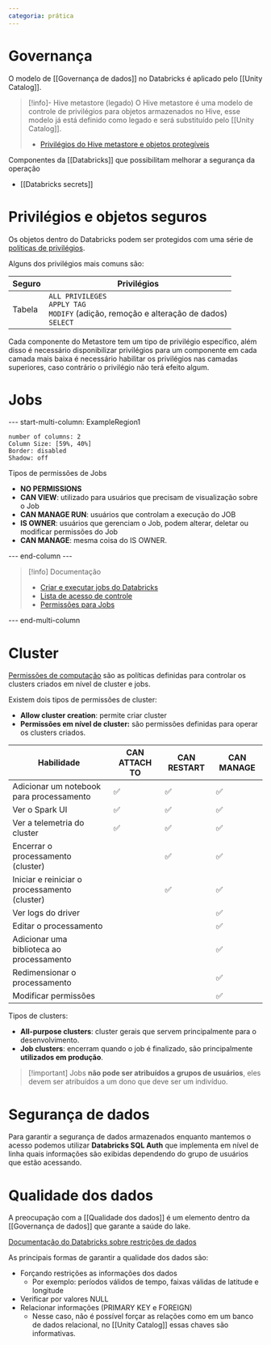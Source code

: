 ```yaml
---
categoria: prática
---
```

# Governança

O modelo de [[Governança de dados]] no Databricks é aplicado pelo [[Unity Catalog]].

> [!info]- Hive metastore (legado)
> O Hive metastore é uma modelo de controle de privilégios para objetos armazenados no Hive, esse modelo já está definido como legado e será substituído pelo [[Unity Catalog]].
> - [Privilégios do Hive metastore e objetos protegíveis](https://docs.databricks.com/pt/data-governance/table-acls/object-privileges.html#privilege-types)

Componentes da [[Databricks]] que possibilitam melhorar a segurança da operação

- [[Databricks secrets]]

# Privilégios e objetos seguros

Os objetos dentro do Databricks podem ser protegidos com uma série de [políticas de privilégios](https://docs.databricks.com/pt/data-governance/unity-catalog/manage-privileges/privileges.html).

Alguns dos privilégios mais comuns são:

| Seguro | Privilégios                                                                                    |
| ------ | ---------------------------------------------------------------------------------------------- |
| Tabela | `ALL PRIVILEGES`<br>`APPLY TAG`<br>`MODIFY` (adição, remoção e alteração de dados)<br>`SELECT` |

Cada componente do Metastore tem um tipo de privilégio específico, além disso é necessário disponibilizar privilégios para um componente em cada camada mais baixa é necessário habilitar os privilégios nas camadas superiores, caso contrário o privilégio não terá efeito algum.

# Jobs

--- start-multi-column: ExampleRegion1  
```column-settings  
number of columns: 2
Column Size: [59%, 40%]
Border: disabled
Shadow: off
```

Tipos de permissões de Jobs

- **NO PERMISSIONS** 
- **CAN VIEW**: utilizado para usuários que precisam de visualização sobre o Job
- **CAN MANAGE RUN**: usuários que controlam a execução do JOB
- **IS OWNER**: usuários que gerenciam o Job, podem alterar, deletar ou modificar permissões do Job
- **CAN MANAGE**: mesma coisa do IS OWNER.

--- end-column ---

> [!info] Documentação
> - [Criar e executar jobs do Databricks](https://docs.databricks.com/pt/workflows/jobs/create-run-jobs.html#choose-the-correct-cluster-type-for-your-job)
> - [Lista de acesso de controle](https://docs.databricks.com/pt/security/auth/access-control/index.html)
> - [Permissões para Jobs](https://docs.databricks.com/security/auth-authz/access-control/jobs-acl.html#job-permissions)

--- end-multi-column

# Cluster 

 [Permissões de computação](https://docs.databricks.com/pt/compute/clusters-manage.html#cluster-level-permissions) são as políticas definidas para controlar os clusters criados em nível de cluster e jobs.

Existem dois tipos de permissões de cluster:

- **Allow cluster creation**: permite criar cluster
- **Permissões em nível de cluster:** são permissões definidas para operar os clusters criados.

| Habilidade                                    | CAN ATTACH TO | CAN RESTART | CAN MANAGE |
| --------------------------------------------- | ------------- | ----------- | ---------- |
| Adicionar um notebook para processamento      | ✅             | ✅           | ✅          |
| Ver o Spark UI                                | ✅             | ✅           | ✅          |
| Ver a telemetria do cluster                   | ✅             | ✅           | ✅          |
| Encerrar o processamento (cluster)            |               | ✅           | ✅          |
| Iniciar e reiniciar o processamento (cluster) |               | ✅           | ✅          |
| Ver logs do driver                            |               |             | ✅          |
| Editar o processamento                        |               |             | ✅          |
| Adicionar uma biblioteca ao processamento     |               |             | ✅          |
| Redimensionar o processamento                 |               |             | ✅          |
| Modificar permissões                          |               |             | ✅          |
Tipos de clusters:

- **All-purpose clusters**: cluster gerais que servem principalmente para o desenvolvimento.
- **Job clusters**: encerram quando o job é finalizado, são principalmente **utilizados em produção**.

> [!important] Jobs **não pode ser atribuídos a grupos de usuários**, eles devem ser atribuídos a um dono que deve ser um indivíduo.


# Segurança de dados

Para garantir a segurança de dados armazenados enquanto mantemos o acesso podemos utilizar **Databricks SQL Auth** que implementa em nível de linha quais informações são exibidas dependendo do grupo de usuários que estão acessando.

# Qualidade dos dados

A preocupação com a [[Qualidade dos dados]] é um elemento dentro da [[Governança de dados]] que garante a saúde do lake.

[Documentação do Databricks sobre restrições de dados](https://docs.databricks.com/en/tables/constraints.html)

As principais formas de garantir a qualidade dos dados são:

- Forçando restrições as informações dos dados
	- Por exemplo: períodos válidos de tempo, faixas válidas de latitude e longitude
- Verificar por valores NULL
- Relacionar informações (PRIMARY KEY e FOREIGN)
	- Nesse caso, não é possível forçar as relações como em um banco de dados relacional, no [[Unity Catalog]] essas chaves são informativas.
